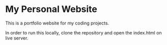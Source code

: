 # My Personal Website

This is a portfolio website for my coding projects.

In order to run this locally, clone the repository and open the
index.html on live server.

